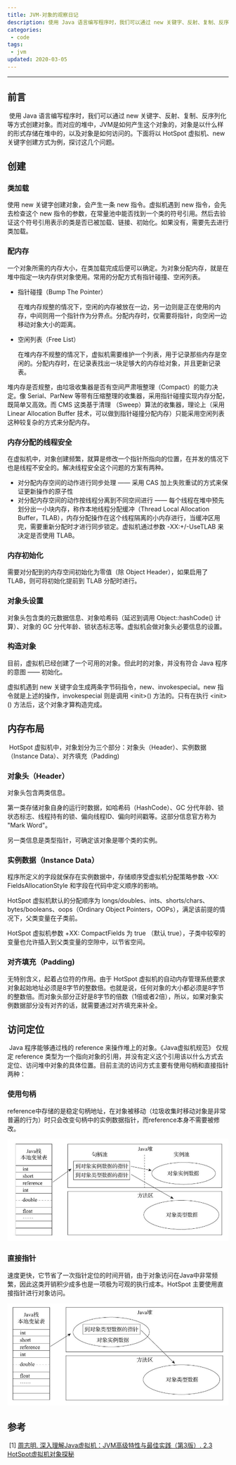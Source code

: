 ```yaml
---
title: JVM-对象的观察日记
description: 使用 Java 语言编写程序时，我们可以通过 new 关键字、反射、复制、反序列化等方式创建对象。而对应的堆中，JVM是如何产生这个对象的，对象是以什么样的形式存储在堆中的，以及对象是如何访问的。下面将以 HotSpot 虚拟机、new 关键字创建方式为例，探讨这几个问题。
categories: 
 - code
tags:
 - jvm
updated: 2020-03-05
---
```


------

## 前言

​	使用 Java 语言编写程序时，我们可以通过 new 关键字、反射、复制、反序列化等方式创建对象。而对应的堆中，JVM是如何产生这个对象的，对象是以什么样的形式存储在堆中的，以及对象是如何访问的。下面将以 HotSpot 虚拟机、new 关键字创建方式为例，探讨这几个问题。

## 创建

### 类加载

使用 new 关键字创建对象，会产生一条 new 指令。虚拟机遇到 new 指令，会先去检查这个 new 指令的参数，在常量池中能否找到一个类的符号引用。然后去验证这个符号引用表示的类是否已被加载、链接、初始化。如果没有，需要先去进行类加载。

### 配内存

一个对象所需的内存大小，在类加载完成后便可以确定。为对象分配内存，就是在堆中指定一块内存供对象使用。常用的分配方式有指针碰撞、空闲列表。

- 指针碰撞（Bump The Pointer）

  在堆内存规整的情况下，空闲的内存被放在一边，另一边则是正在使用的内存，中间则用一个指针作为分界点。分配内存时，仅需要将指针，向空闲一边移动对象大小的距离。

- 空闲列表（Free List）

  在堆内存不规整的情况下，虚拟机需要维护一个列表，用于记录那些内存是空闲的。分配内存时，在记录表找出一块足够大的内存给对象，并且更新记录表。

堆内存是否规整，由垃圾收集器是否有空间严肃哦整理（Compact）的能力决定。像 Serial、ParNew 等带有压缩整理的收集器，采用指针碰撞实现内存分配，既简单又高效。而 CMS 这类基于清理 （Sweep）算法的收集器，理论上（采用 Linear Allocation Buffer 技术，可以做到指针碰撞分配内存）只能采用空闲列表这种较复杂的方式来分配内存。

### 内存分配的线程安全

在虚拟机中，对象创建频繁，就算是修改一个指针所指向的位置，在并发的情况下也是线程不安全的。解决线程安全这个问题的方案有两种。

- 对分配内存空间的动作进行同步处理 —— 采用 CAS 加上失败重试的方式来保证更新操作的原子性
- 对分配内存空间的动作按线程分离到不同空间进行 —— 每个线程在堆中预先划分出一小块内存，称作本地线程分配缓冲（Thread Local Allocation Buffer，TLAB），内存分配操作在这个线程隔离的小内存进行，当缓冲区用完，需要重新分配时才进行同步锁定。虚拟机通过参数 -XX:+/-UseTLAB 来决定是否使用 TLAB。

### 内存初始化

需要对分配到的内存空间初始化为零值（除 Object Header），如果启用了 TLAB，则可将初始化提前到 TLAB 分配时进行。

### 对象头设置

对象头包含类的元数据信息、对象哈希码（延迟到调用 Object::hashCode() 计算）、对象的 GC 分代年龄、锁状态标志等。虚拟机会做对象头必要信息的设置。

### 构造对象

目前，虚拟机已经创建了一个可用的对象。但此时的对象，并没有符合 Java 程序的意图 —— 初始化。

虚拟机遇到 new 关键字会生成两条字节码指令，new、invokespecial。new 指令就是上述的操作，invokespecial 则是调用 \<init\>() 方法的。只有在执行 <init\>() 方法后，这个对象才算构造完成。

## 内存布局

​	HotSpot 虚拟机中，对象划分为三个部分：对象头（Header）、实例数据（Instance Data）、对齐填充（Padding)

### 对象头（Header）

对象头包含两类信息。

第一类存储对象自身的运行时数据，如哈希码（HashCode）、GC 分代年龄、锁状态标志、线程持有的锁、偏向线程ID、偏向时间戳等。这部分信息官方称为 "Mark Word"。

另一类信息是类型指针，可确定该对象是哪个类的实例。

### 实例数据（Instance Data）

程序所定义的字段就保存在实例数据中，存储顺序受虚拟机分配策略参数 -XX: FieldsAllocationStyle 和字段在代码中定义顺序的影响。

HotSpot 虚拟机默认的分配顺序为 longs/doubles、ints、shorts/chars、bytes/booleans、oops（Ordinary Object Pointers，OOPs），满足该前提的情况下，父类变量在子类前。

HotSpot 虚拟机参数 +XX: CompactFields 为 true （默认 true），子类中较窄的变量也允许插入到父类变量的空隙中，以节省空间。

### 对齐填充（Padding)

无特别含义，起着占位符的作用。由于 HotSpot 虚拟机的自动内存管理系统要求对象起始地址必须是8字节的整数倍。也就是说，任何对象的大小都必须是8字节的整数倍。而对象头部分正好是8字节的倍数（1倍或者2倍），所以，如果对象实例数据部分没有对齐的话，就需要通过对齐填充来补全。

## 访问定位

​	Java 程序能够通过栈的 reference 来操作堆上的对象。《Java虚拟机规范》 仅规定 reference 类型为一个指向对象的引用，并没有定义这个引用该以什么方式去定位、访问堆中对象的具体位置。目前主流的访问方式主要有使用句柄和直接指针两种：

### 使用句柄

reference中存储的是稳定句柄地址，在对象被移动（垃圾收集时移动对象是非常普遍的行为）时只会改变句柄中的实例数据指针，而reference本身不需要被修改。

![使用句柄访问对象](https://github.com/guolanren/gallery/blob/master/found/2020-02-15-JVM-%E5%AF%B9%E8%B1%A1%E7%9A%84%E8%A7%82%E5%AF%9F%E6%97%A5%E8%AE%B0/access-object-with-handle.png?raw=true)

### 直接指针

速度更快，它节省了一次指针定位的时间开销，由于对象访问在Java中非常频繁，因此这类开销积少成多也是一项极为可观的执行成本。HotSpot 主要使用直接指针进行对象访问。

![使用直接引用访问对象](https://github.com/guolanren/gallery/blob/master/found/2020-02-15-JVM-%E5%AF%B9%E8%B1%A1%E7%9A%84%E8%A7%82%E5%AF%9F%E6%97%A5%E8%AE%B0/access-object-with-direct-reference.png?raw=true)

## 参考

​	\[1\] [周志明. 深入理解Java虚拟机：JVM高级特性与最佳实践（第3版）.  2.3 HotSpot虚拟机对象探秘](<https://book.douban.com/subject/34907497/>)



